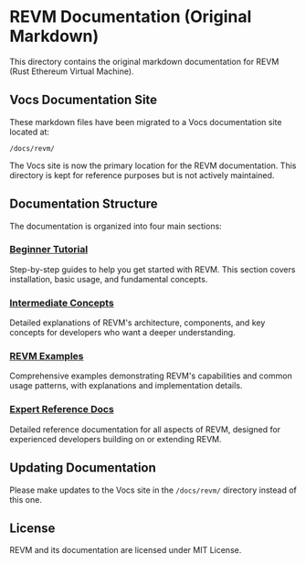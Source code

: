 # REVM Documentation (Original Markdown)

This directory contains the original markdown documentation for REVM (Rust Ethereum Virtual Machine).

## Vocs Documentation Site

These markdown files have been migrated to a Vocs documentation site located at:

```
/docs/revm/
```

The Vocs site is now the primary location for the REVM documentation. This directory is kept for reference purposes but is not actively maintained.

## Documentation Structure

The documentation is organized into four main sections:

### [Beginner Tutorial](./beginner-tutorial/)

Step-by-step guides to help you get started with REVM. This section covers installation, basic usage, and fundamental concepts.

### [Intermediate Concepts](./intermediate-concepts/)

Detailed explanations of REVM's architecture, components, and key concepts for developers who want a deeper understanding.

### [REVM Examples](./revm-examples/)

Comprehensive examples demonstrating REVM's capabilities and common usage patterns, with explanations and implementation details.

### [Expert Reference Docs](./expert-reference/)

Detailed reference documentation for all aspects of REVM, designed for experienced developers building on or extending REVM.

## Updating Documentation

Please make updates to the Vocs site in the `/docs/revm/` directory instead of this one.

## License

REVM and its documentation are licensed under MIT License.